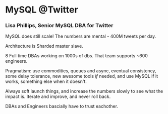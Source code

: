 # MySQL @Twitter

### Lisa Phillips, Senior MySQL DBA for Twitter

MySQL does still scale! The numbers are mental - 400M tweets per day.

Architecture is Sharded master slave.

8 Full time DBAs working on 1000s of dbs. That team supports ~600 engineers.

Pragmatism: use commodities, queues and async, eventual consistency, some delay tolerance, new awesome tools *if* needed, and use MySQL if it works, something else when it doesn't.

Always soft launch things, and increase the numbers slowly to see what the impact is. Iterate and improve, and never roll back.

DBAs and Engineers bascially have to trust eachother.
